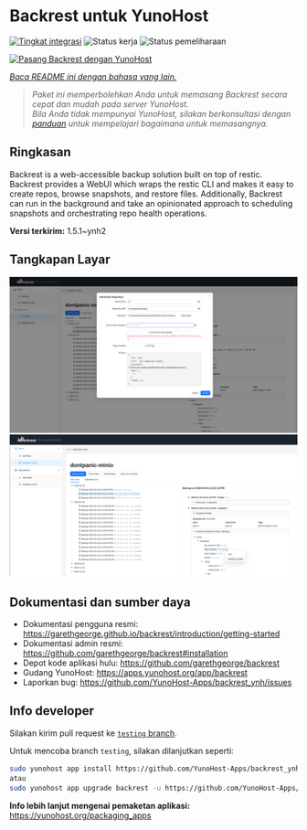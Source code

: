 <!--
N.B.: README ini dibuat secara otomatis oleh <https://github.com/YunoHost/apps/tree/master/tools/readme_generator>
Ini TIDAK boleh diedit dengan tangan.
-->

# Backrest untuk YunoHost

[![Tingkat integrasi](https://dash.yunohost.org/integration/backrest.svg)](https://ci-apps.yunohost.org/ci/apps/backrest/) ![Status kerja](https://ci-apps.yunohost.org/ci/badges/backrest.status.svg) ![Status pemeliharaan](https://ci-apps.yunohost.org/ci/badges/backrest.maintain.svg)

[![Pasang Backrest dengan YunoHost](https://install-app.yunohost.org/install-with-yunohost.svg)](https://install-app.yunohost.org/?app=backrest)

*[Baca README ini dengan bahasa yang lain.](./ALL_README.md)*

> *Paket ini memperbolehkan Anda untuk memasang Backrest secara cepat dan mudah pada server YunoHost.*  
> *Bila Anda tidak mempunyai YunoHost, silakan berkonsultasi dengan [panduan](https://yunohost.org/install) untuk mempelajari bagaimana untuk memasangnya.*

## Ringkasan

Backrest is a web-accessible backup solution built on top of restic. Backrest provides a WebUI which wraps the restic CLI and makes it easy to create repos, browse snapshots, and restore files. Additionally, Backrest can run in the background and take an opinionated approach to scheduling snapshots and orchestrating repo health operations.


**Versi terkirim:** 1.5.1~ynh2

## Tangkapan Layar

![Tangkapan Layar pada Backrest](./doc/screenshots/68747470733a2f2f663030302e6261636b626c617a6562322e636f6d2f66696c652f6773686172652f73637265656e73686f74732f323032342f53637265656e73686f742b66726f6d2b323032342d30312d30342b31382d31392d35302e706e67.png)
![Tangkapan Layar pada Backrest](./doc/screenshots/68747470733a2f2f663030302e6261636b626c617a6562322e636f6d2f66696c652f6773686172652f73637265656e73686f74732f323032342f53637265656e73686f742b66726f6d2b323032342d30312d30342b31382d33302d31342e706e67.png)

## Dokumentasi dan sumber daya

- Dokumentasi pengguna resmi: <https://garethgeorge.github.io/backrest/introduction/getting-started>
- Dokumentasi admin resmi: <https://github.com/garethgeorge/backrest#installation>
- Depot kode aplikasi hulu: <https://github.com/garethgeorge/backrest>
- Gudang YunoHost: <https://apps.yunohost.org/app/backrest>
- Laporkan bug: <https://github.com/YunoHost-Apps/backrest_ynh/issues>

## Info developer

Silakan kirim pull request ke [`testing` branch](https://github.com/YunoHost-Apps/backrest_ynh/tree/testing).

Untuk mencoba branch `testing`, silakan dilanjutkan seperti:

```bash
sudo yunohost app install https://github.com/YunoHost-Apps/backrest_ynh/tree/testing --debug
atau
sudo yunohost app upgrade backrest -u https://github.com/YunoHost-Apps/backrest_ynh/tree/testing --debug
```

**Info lebih lanjut mengenai pemaketan aplikasi:** <https://yunohost.org/packaging_apps>
